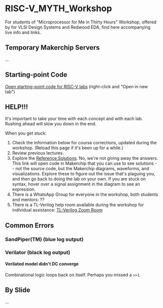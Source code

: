# RISC-V_MYTH_Workshop

For students of "Microprocessor for Me in Thirty Hours" Workshop, offered by for VLSI Design Systems and Redwood EDA, find here accompanying live info and links.

## Temporary Makerchip Servers

...

## Starting-point Code

<a href="http://www.makerchip.com/sandbox?code_url=https:%2F%2Fraw.githubusercontent.com%2Fstevehoover%2FRISC-V_MYTH_Workshop%2Fmaster%2Frisc-v_shell.tlv" target="_blank" atom_fix="_">Open starting-point code for RISC-V labs</a> (right-click and "Open in new tab")

## HELP!!!

It's important to take your time with each concept and with each lab. Rushing ahead will slow you down in the end.

When you get stuck:
  1. Check the information below for course corrections, updated during the workshop. (Reload this page if it's been up for a while.)
  1. Review previous lectures.
  1. Explore the <a href="http://www.makerchip.com/sandbox?code_url=" target="_blank" atom_fix="_">Reference Solutions</a>. No, we're not giving away the answers. This link will open code in Makerchip that you can use to see solutions -- not the source code, but the Makerchip diagrams, waveforms, and visualizations. Explore these to figure out the issue that's plaguing you, and then go back to doing the lab on your own. If you are stuck on syntax, hover over a signal assignment in the diagram to see an expression.
  1. There is a WhatsApp Group for everyone in the workshop, both students and mentors: ??
  1. There is a TL-Verilog help room available during the workshop for individual assistance: <a href="https://www.google.com/url?q=https://us02web.zoom.us/j/4218739141&sa=D&source=calendar&ust=1595603520903000&usg=AOvVaw1ndmQzaikr7nHGZKKa5-PI" target="_blank" atom_fix="_">TL-Verilog Zoom Room</a>

## Common Errors

### SandPiper(TM) (blue log output)

### Verilator (black log output)

#### Verilated model didn't DC converge

Combinational logic loops back on itself. Perhaps you missed a `>>1`.

## By Slide

...

